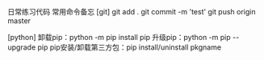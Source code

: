 日常练习代码
常用命令备忘
[git]
git add .
git commit -m 'test'
git push origin master


[python]
卸载pip：python -m pip install pip
升级pip：python -m pip --upgrade pip
pip安装/卸载第三方包：pip install/uninstall pkgname

